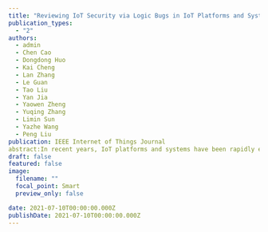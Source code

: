 ```yaml
---
title: "Reviewing IoT Security via Logic Bugs in IoT Platforms and Systems"
publication_types:
  - "2"
authors:
  - admin
  - Chen Cao
  - Dongdong Huo
  - Kai Cheng
  - Lan Zhang
  - Le Guan
  - Tao Liu
  - Yan Jia
  - Yaowen Zheng
  - Yuqing Zhang
  - Limin Sun
  - Yazhe Wang
  - Peng Liu
publication: IEEE Internet of Things Journal
abstract:In recent years, IoT platforms and systems have been rapidly emerging. Although IoT is a new technology, new does not mean simpler (than existing networked systems). Contrarily, the complexity (of IoT platforms and systems) is actually being increased in terms of the interactions between the physical world and cyberspace. The increased complexity indeed results in new vulnerabilities. This paper seeks to provide a review of the recently discovered logic bugs that are specific to IoT platforms and systems and discuss the lessons we learned from these bugs. In particular, 20 logic bugs and one weakness falling into seven categories of vulnerabilities are reviewed in this survey.
draft: false
featured: false
image:
  filename: ""
  focal_point: Smart
  preview_only: false

date: 2021-07-10T00:00:00.000Z
publishDate: 2021-07-10T00:00:00.000Z
---
```

